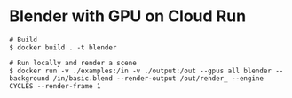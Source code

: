 # Blender with GPU on Cloud Run


```
# Build
$ docker build . -t blender

# Run locally and render a scene
$ docker run -v ./examples:/in -v ./output:/out --gpus all blender --background /in/basic.blend --render-output /out/render_ --engine CYCLES --render-frame 1
```